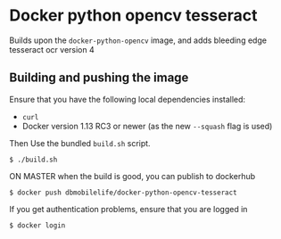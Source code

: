 # Docker python opencv tesseract

Builds upon the `docker-python-opencv` image, and adds bleeding edge tesseract ocr version 4

## Building and pushing the image

Ensure that you have the following local dependencies installed:
 - `curl`
 - Docker version 1.13 RC3 or newer (as the new `--squash` flag is used)


Then Use the bundled `build.sh` script.

```
$ ./build.sh
```

ON MASTER when the build is good, you can publish to dockerhub
```
$ docker push dbmobilelife/docker-python-opencv-tesseract
```

If you get authentication problems, ensure that you are logged in
```
$ docker login
```